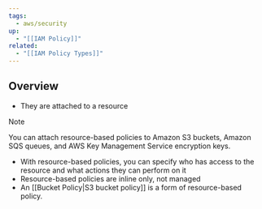```yaml
---
tags:
  - aws/security
up:
  - "[[IAM Policy]]"
related:
  - "[[IAM Policy Types]]"
---
```

## Overview

- They are attached to a resource

>[!NOTE]
>You can attach resource-based policies to Amazon S3 buckets, Amazon SQS queues, and AWS Key Management Service encryption keys.


- With resource-based policies, you can specify who has access to the resource and what actions they can perform on it
- Resource-based policies are inline only, not managed
- An [[Bucket Policy|S3 bucket policy]] is a form of resource-based policy.